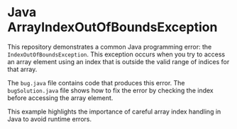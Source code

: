 # Java ArrayIndexOutOfBoundsException
This repository demonstrates a common Java programming error: the `IndexOutOfBoundsException`. This exception occurs when you try to access an array element using an index that is outside the valid range of indices for that array.

The `bug.java` file contains code that produces this error. The `bugSolution.java` file shows how to fix the error by checking the index before accessing the array element.

This example highlights the importance of careful array index handling in Java to avoid runtime errors.